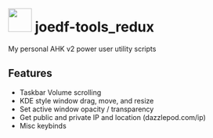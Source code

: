 # <img src="logo.ico" width="48" /> joedf-tools_redux
My personal AHK v2 power user utility scripts

## Features
- Taskbar Volume scrolling
- KDE style window drag, move, and resize
- Set active window opacity / transparency
- Get public and private IP and location (dazzlepod.com/ip)
- Misc keybinds
